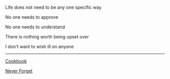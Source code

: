 Life does not need to be any one specific way

No one needs to approve

No one needs to understand

There is nothing worth being upset over

I don't want to wish ill on anyone

---

[Cookbook](recipes/cookBook.md)

[Never Forget](neverForget.md)
